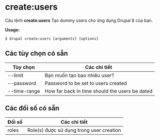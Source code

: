 # create:users
Câu lệnh **create:users** Tạo dummy users cho ứng dụng Drupal 8 của bạn.

**Usage:**
```
$ drupal create:users [arguments] [options] 
```

## Các tùy chọn có sẵn
Tùy chọn | Các chi tiết
-------|-------------
--limit | Bạn muốn tạo bao nhiêu user?
--password | Password to be set to users created
--time-range | How far back in time should the users be dated

## Các đối số có sẵn
Đối số | Các chi tiết
---------|-------------
roles | Role(s) được sử dụng trong user creation
